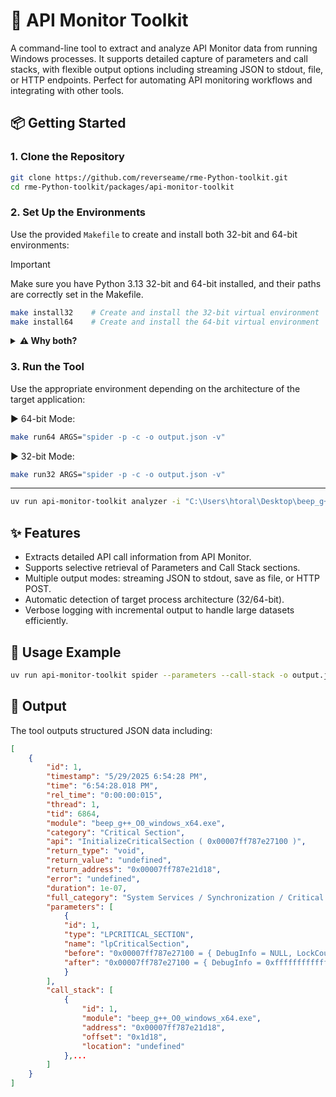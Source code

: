# 🐍 API Monitor Toolkit

A command-line tool to extract and analyze API Monitor data from running Windows processes. It supports detailed capture of parameters and call stacks, with flexible output options including streaming JSON to stdout, file, or HTTP endpoints. Perfect for automating API monitoring workflows and integrating with other tools.

## 📦 Getting Started

### 1. Clone the Repository

```bash
git clone https://github.com/reverseame/rme-Python-toolkit.git
cd rme-Python-toolkit/packages/api-monitor-toolkit
```

### 2. Set Up the Environments

Use the provided `Makefile` to create and install both 32-bit and 64-bit environments:

> [!IMPORTANT]
> Make sure you have Python 3.13 32-bit and 64-bit installed, and their paths are correctly set in the Makefile.

```bash
make install32    # Create and install the 32-bit virtual environment
make install64    # Create and install the 64-bit virtual environment
```

<details> <summary><strong>⚠️ Why both?</strong></summary>

This toolkit reads memory directly from Windows applications (e.g., API Monitor) using low-level system APIs.
Because of Windows architecture restrictions, you must use a Python interpreter with the same bitness (32 or 64) as the target application:
- If the target process is 32-bit → you must run the scraper with Python 32-bit.
- If the target process is 64-bit → you must run the scraper with Python 64-bit.
That's why this project uses two separate virtual environments: one for each architecture.
</details>

### 3. Run the Tool

Use the appropriate environment depending on the architecture of the target application:

▶️ 64-bit Mode:

```bash
make run64 ARGS="spider -p -c -o output.json -v"
```

▶️ 32-bit Mode:

```bash
make run32 ARGS="spider -p -c -o output.json -v"
```

---

```bash
uv run api-monitor-toolkit analyzer -i "C:\Users\htoral\Desktop\beep_g++_O0_windows_x86.exe"
```

## ✨ Features

- Extracts detailed API call information from API Monitor.
- Supports selective retrieval of Parameters and Call Stack sections.
- Multiple output modes: streaming JSON to stdout, save as file, or HTTP POST.
- Automatic detection of target process architecture (32/64-bit).
- Verbose logging with incremental output to handle large datasets efficiently.

## 🚀 Usage Example

```bash
uv run api-monitor-toolkit spider --parameters --call-stack -o output.json -v
```

## 📂 Output

The tool outputs structured JSON data including:

```json
[
    {
        "id": 1,
        "timestamp": "5/29/2025 6:54:28 PM",
        "time": "6:54:28.018 PM",
        "rel_time": "0:00:00:015",
        "thread": 1,
        "tid": 6864,
        "module": "beep_g++_O0_windows_x64.exe",
        "category": "Critical Section",
        "api": "InitializeCriticalSection ( 0x00007ff787e27100 )",
        "return_type": "void",
        "return_value": "undefined",
        "return_address": "0x00007ff787e21d18",
        "error": "undefined",
        "duration": 1e-07,
        "full_category": "System Services / Synchronization / Critical Section",
        "parameters": [
            {
            "id": 1,
            "type": "LPCRITICAL_SECTION",
            "name": "lpCriticalSection",
            "before": "0x00007ff787e27100 = { DebugInfo = NULL, LockCount = 0, RecursionCount = 0  ...}",
            "after": "0x00007ff787e27100 = { DebugInfo = 0xffffffffffffffff, LockCount = -1, RecursionCount = 0  ...}"
            }
        ],
        "call_stack": [
            {
                "id": 1,
                "module": "beep_g++_O0_windows_x64.exe",
                "address": "0x00007ff787e21d18",
                "offset": "0x1d18",
                "location": "undefined"
            },...
        ]
    }
]
```

